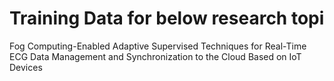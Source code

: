 # Training Data for below research topi
Fog Computing-Enabled Adaptive Supervised Techniques for Real-Time ECG Data Management and Synchronization to the Cloud Based on IoT Devices

